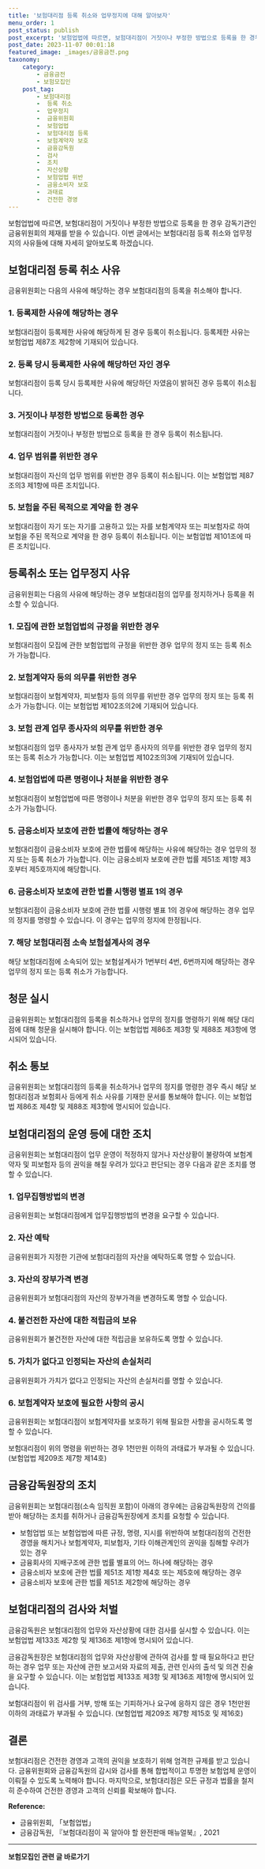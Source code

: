```yaml
---
title: '보험대리점 등록 취소와 업무정지에 대해 알아보자'
menu_order: 1
post_status: publish
post_excerpt: '보험업법에 따르면, 보험대리점이 거짓이나 부정한 방법으로 등록을 한 경우 감독기관인 금융위원회의 제재를 받을 수 있습니다. 이번 글에서는 보험대리점 등록 취소와 업무정지의 사유들에 대해 자세히 알아보도록 하겠습니다.'
post_date: 2023-11-07 00:01:18
featured_image: _images/금융금전.png
taxonomy:
    category:
        - 금융금전
        - 보험모집인
    post_tag:
        - 보험대리점
        -  등록 취소
        -  업무정지
        -  금융위원회
        -  보험업법
        -  보험대리점 등록
        -  보험계약자 보호
        -  금융감독원
        -  검사
        -  조치
        -  자산상황
        -  보험업법 위반
        -  금융소비자 보호
        -  과태료
        -  건전한 경영
---
```



보험업법에 따르면, 보험대리점이 거짓이나 부정한 방법으로 등록을 한 경우 감독기관인 금융위원회의 제재를 받을 수 있습니다. 이번 글에서는 보험대리점 등록 취소와 업무정지의 사유들에 대해 자세히 알아보도록 하겠습니다.

## 보험대리점 등록 취소 사유
금융위원회는 다음의 사유에 해당하는 경우 보험대리점의 등록을 취소해야 합니다.

### 1. 등록제한 사유에 해당하는 경우
보험대리점이 등록제한 사유에 해당하게 된 경우 등록이 취소됩니다. 등록제한 사유는 보험업법 제87조 제2항에 기재되어 있습니다.

### 2. 등록 당시 등록제한 사유에 해당하던 자인 경우
보험대리점이 등록 당시 등록제한 사유에 해당하던 자였음이 밝혀진 경우 등록이 취소됩니다.

### 3. 거짓이나 부정한 방법으로 등록한 경우
보험대리점이 거짓이나 부정한 방법으로 등록을 한 경우 등록이 취소됩니다.

### 4. 업무 범위를 위반한 경우
보험대리점이 자신의 업무 범위를 위반한 경우 등록이 취소됩니다. 이는 보험업법 제87조의3 제1항에 따른 조치입니다.

### 5. 보험을 주된 목적으로 계약을 한 경우
보험대리점이 자기 또는 자기를 고용하고 있는 자를 보험계약자 또는 피보험자로 하여 보험을 주된 목적으로 계약을 한 경우 등록이 취소됩니다. 이는 보험업법 제101조에 따른 조치입니다.

## 등록취소 또는 업무정지 사유
금융위원회는 다음의 사유에 해당하는 경우 보험대리점의 업무를 정지하거나 등록을 취소할 수 있습니다.

### 1. 모집에 관한 보험업법의 규정을 위반한 경우
보험대리점이 모집에 관한 보험업법의 규정을 위반한 경우 업무의 정지 또는 등록 취소가 가능합니다.

### 2. 보험계약자 등의 의무를 위반한 경우
보험대리점이 보험계약자, 피보험자 등의 의무를 위반한 경우 업무의 정지 또는 등록 취소가 가능합니다. 이는 보험업법 제102조의2에 기재되어 있습니다.

### 3. 보험 관계 업무 종사자의 의무를 위반한 경우
보험대리점의 업무 종사자가 보험 관계 업무 종사자의 의무를 위반한 경우 업무의 정지 또는 등록 취소가 가능합니다. 이는 보험업법 제102조의3에 기재되어 있습니다.

### 4. 보험업법에 따른 명령이나 처분을 위반한 경우
보험대리점이 보험업법에 따른 명령이나 처분을 위반한 경우 업무의 정지 또는 등록 취소가 가능합니다.

### 5. 금융소비자 보호에 관한 법률에 해당하는 경우
보험대리점이 금융소비자 보호에 관한 법률에 해당하는 사유에 해당하는 경우 업무의 정지 또는 등록 취소가 가능합니다. 이는 금융소비자 보호에 관한 법률 제51조 제1항 제3호부터 제5호까지에 해당합니다.

### 6. 금융소비자 보호에 관한 법률 시행령 별표 1의 경우
보험대리점이 금융소비자 보호에 관한 법률 시행령 별표 1의 경우에 해당하는 경우 업무의 정지를 명령할 수 있습니다. 이 경우는 업무의 정지에 한정됩니다.

### 7. 해당 보험대리점 소속 보험설계사의 경우
해당 보험대리점에 소속되어 있는 보험설계사가 1번부터 4번, 6번까지에 해당하는 경우 업무의 정지 또는 등록 취소가 가능합니다.

## 청문 실시
금융위원회는 보험대리점의 등록을 취소하거나 업무의 정지를 명령하기 위해 해당 대리점에 대해 청문을 실시해야 합니다. 이는 보험업법 제86조 제3항 및 제88조 제3항에 명시되어 있습니다.

## 취소 통보
금융위원회는 보험대리점의 등록을 취소하거나 업무의 정지를 명령한 경우 즉시 해당 보험대리점과 보험회사 등에게 취소 사유를 기재한 문서를 통보해야 합니다. 이는 보험업법 제86조 제4항 및 제88조 제3항에 명시되어 있습니다.

## 보험대리점의 운영 등에 대한 조치
금융위원회는 보험대리점이 업무 운영이 적정하지 않거나 자산상황이 불량하여 보험계약자 및 피보험자 등의 권익을 해칠 우려가 있다고 판단되는 경우 다음과 같은 조치를 명할 수 있습니다.

### 1. 업무집행방법의 변경
금융위원회는 보험대리점에게 업무집행방법의 변경을 요구할 수 있습니다.

### 2. 자산 예탁
금융위원회가 지정한 기관에 보험대리점의 자산을 예탁하도록 명할 수 있습니다.

### 3. 자산의 장부가격 변경
금융위원회가 보험대리점의 자산의 장부가격을 변경하도록 명할 수 있습니다.

### 4. 불건전한 자산에 대한 적립금의 보유
금융위원회가 불건전한 자산에 대한 적립금을 보유하도록 명할 수 있습니다.

### 5. 가치가 없다고 인정되는 자산의 손실처리
금융위원회가 가치가 없다고 인정되는 자산의 손실처리를 명할 수 있습니다.

### 6. 보험계약자 보호에 필요한 사항의 공시
금융위원회는 보험대리점이 보험계약자를 보호하기 위해 필요한 사항을 공시하도록 명할 수 있습니다.

보험대리점이 위의 명령을 위반하는 경우 1천만원 이하의 과태료가 부과될 수 있습니다. (보험업법 제209조 제7항 제14호)

## 금융감독원장의 조치
금융위원회는 보험대리점(소속 임직원 포함)이 아래의 경우에는 금융감독원장의 건의를 받아 해당하는 조치를 취하거나 금융감독원장에게 조치를 요청할 수 있습니다.

- 보험업법 또는 보험업법에 따른 규정, 명령, 지시를 위반하여 보험대리점의 건전한 경영을 해치거나 보험계약자, 피보험자, 기타 이해관계인의 권익을 침해할 우려가 있는 경우
- 금융회사의 지배구조에 관한 법률 별표의 어느 하나에 해당하는 경우
- 금융소비자 보호에 관한 법률 제51조 제1항 제4호 또는 제5호에 해당하는 경우
- 금융소비자 보호에 관한 법률 제51조 제2항에 해당하는 경우

## 보험대리점의 검사와 처벌
금융감독원은 보험대리점의 업무와 자산상황에 대한 검사를 실시할 수 있습니다. 이는 보험업법 제133조 제2항 및 제136조 제1항에 명시되어 있습니다.

금융감독원장은 보험대리점의 업무와 자산상황에 관하여 검사를 할 때 필요하다고 판단하는 경우 업무 또는 자산에 관한 보고서와 자료의 제출, 관련 인사의 출석 및 의견 진술을 요구할 수 있습니다. 이는 보험업법 제133조 제3항 및 제136조 제1항에 명시되어 있습니다.

보험대리점이 위 검사를 거부, 방해 또는 기피하거나 요구에 응하지 않은 경우 1천만원 이하의 과태료가 부과될 수 있습니다. (보험업법 제209조 제7항 제15호 및 제16호)

## 결론

보험대리점은 건전한 경영과 고객의 권익을 보호하기 위해 엄격한 규제를 받고 있습니다. 금융위원회와 금융감독원의 감시와 검사를 통해 합법적이고 투명한 보험업체 운영이 이뤄질 수 있도록 노력해야 합니다. 마지막으로, 보험대리점은 모든 규정과 법률을 철저히 준수하여 건전한 경영과 고객의 신뢰를 확보해야 합니다.

**Reference:**

- 금융위원회, 「보험업법」
- 금융감독원, 『보험대리점이 꼭 알아야 할 완전판매 매뉴얼북』, 2021
<!-- wp:separator -->
<hr class="wp-block-separator has-alpha-channel-opacity"/>
<!-- /wp:separator -->

<!-- wp:group {"backgroundColor":"base","layout":{"type":"constrained"}} -->
<div class="wp-block-group has-base-background-color has-background"><!-- wp:paragraph {"align":"center","fontSize":"medium"} -->
<p class="has-text-align-center has-large-font-size"><strong>보험모집인 관련 글 바로가기</strong></p>
<!-- /wp:paragraph -->


<!-- wp:latest-posts
{"categories":[{"id":15486,"count":19,"description":"","link":"https://uknowlaw.com/category/%eb%b3%b4%ed%97%98%eb%aa%a8%ec%a7%91%ec%9d%b8/","name":"보험모집인","slug":"보험모집인","taxonomy":"category","parent":0,"meta":[],"_links":{"self":[{"href":"https://uknowlaw.com/wp-json/wp/v2/categories/15486"}],"collection":[{"href":"https://uknowlaw.com/wp-json/wp/v2/categories"}],"about":[{"href":"https://uknowlaw.com/wp-json/wp/v2/taxonomies/category"}],"wp:post_type":[{"href":"https://uknowlaw.com/wp-json/wp/v2/posts?categories=15486"}],"curies":[{"name":"wp","href":"https://api.w.org/{rel}","templated":true}]}}],"postsToShow":100,"excerptLength":28,"postLayout":"grid","columns":2,"featuredImageAlign":"left","featuredImageSizeSlug":"large","fontSize":"small"} /--></div>
<!-- /wp:group -->